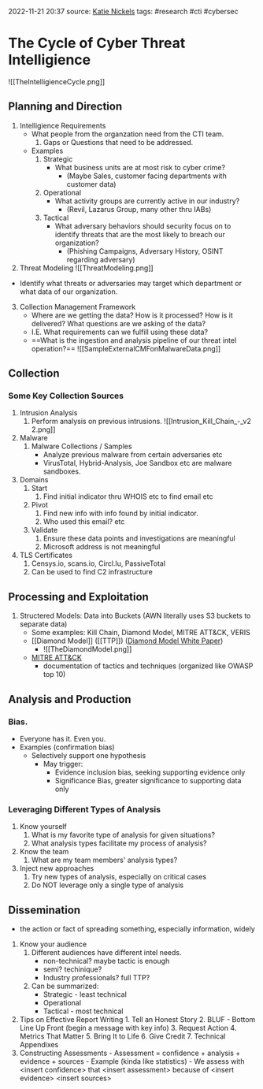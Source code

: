 2022-11-21 20:37
source: [Katie Nickels](https://www.youtube.com/watch?v=J7e74QLVxCk)
tags: #research #cti #cybersec


# The Cycle of Cyber Threat Intelligience

![[TheIntelligienceCycle.png]]

## Planning and Direction

1. Intelligience Requirements
	- What people from the organzation need from the CTI team.
		1. Gaps or Questions that need to be addressed.
	- Examples
		1. Strategic
			 - What business units are at most risk to cyber crime?
				 - (Maybe Sales, customer facing departments with customer data)
		 2. Operational
			 - What activity groups are currently active in our industry?
				 - (Revil, Lazarus Group, many other thru IABs)
		 3. Tactical
			 - What adversary behaviors should security focus on to identify threats that are the most likely to breach our organization?
				 - (Phishing Campaigns, Adversary History, OSINT regarding adversary)
2. Threat Modeling
 ![[ThreatModeling.png]]
- Identify what threats or adversaries may target which department or what data of our organization.

3. Collection Management Framework
	 - Where are we getting the data? How is it processed? How is it delivered? What questions are we asking of the data?
	 - I.E. What requirements can we fulfill using these data?
	 - ==What is the ingestion and analysis pipeline of our threat intel operation?==
	 ![[SampleExternalCMFonMalwareData.png]]

## Collection
### Some Key Collection Sources
1. Intrusion Analysis
	1. Perform analysis on previous intrusions.
		![[Intrusion_Kill_Chain_-_v2 2.png]]
2. Malware
	1. Malware Collections / Samples
		- Analyze previous malware from certain adversaries etc
		- VirusTotal, Hybrid-Analysis, Joe Sandbox etc are malware sandboxes.
3. Domains
	1. Start
		 1. Find initial indicator thru WHOIS etc to find email etc
	2. Pivot
		 1. Find new info with info found by initial indicator.
		 2. Who used this email? etc
	3. Validate
		 1. Ensure these data points and investigations are meaningful
		 2. Microsoft address is not meaningful
4. TLS Certificates
	1. Censys.io, scans.io, Circl.lu, PassiveTotal
	2. Can be used to find C2 infrastructure

## Processing and Exploitation

1. Structered Models: Data into Buckets (AWN literally uses S3 buckets to separate data)
	- Some examples: Kill Chain, Diamond Model, MITRE ATT&CK, VERIS
	- [[Diamond Model]] ([[TTP]]) ([Diamond Model White Paper](https://www.activeresponse.org/wp-content/uploads/2013/07/diamond.pdf))
		- ![[TheDiamondModel.png]]
	- [MITRE ATT&CK](https://attack.mitre.org/matrices/enterprise/)
		- documentation of tactics and techniques (organized like OWASP top 10)

## Analysis and Production

### Bias.
- Everyone has it. Even you. 
- Examples (confirmation bias)
	- Selectively support one hypothesis
		- May trigger: 
			- Evidence inclusion bias, seeking supporting evidence only
			- Significance Bias, greater significance to supporting data only
### Leveraging Different Types of Analysis
1. Know yourself
	1. What is my favorite type of analysis for given situations?
	2. What analysis types facilitate my process of analysis?
2. Know the team
	1. What are my team members' analysis types?
3. Inject new approaches
	1. Try new types of analysis, especially on critical cases
	2. Do NOT leverage only a single type of analysis

## Dissemination 
- the action or fact of spreading something, especially information, widely

1. Know your audience
	1. Different audiences have different intel needs.
		 - non-technical? maybe tactic is enough
		 - semi? techinique?
		 - Industry professionals? full TTP?
	2. Can be summarized:
		- Strategic - least technical
		- Operational
		- Tactical - most technical
2. Tips on Effective Report Writing
		1. Tell an Honest Story
		2. BLUF - Bottom Line Up Front (begin a message with key info)
		3. Request Action
		4. Metrics That Matter
		5. Bring It to Life
		6. Give Credit
		7. Technical Appendixes
3. Constructing Assessments
		- Assessment = confidence + analysis + evidence + sources
		- Example (kinda like statistics)
			- We assess with \<insert confidence\> that \<insert assessment\> because of \<insert evidence\> \<insert sources\>
